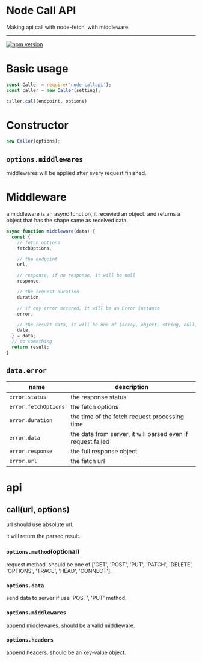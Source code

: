 # Node Call API
Making api call with node-fetch, with middleware.

---
[![npm version](https://badge.fury.io/js/node-callapi.svg)](https://badge.fury.io/js/node-callapi)

# Basic usage
```js
const Caller = require('node-callapi');
const caller = new Caller(setting);

caller.call(endpoint, options)
```

# Constructor
```js
new Caller(options);
```
## `options.middlewares`
middlewares will be applied after every request finished.

# Middleware
a middleware is an async function, it recevied an object. and returns a object that has the shape same as received data.
```js
async function middleware(data) {
  const {
    // fetch options
    fetchOptions,

    // the endpoint
    url,

    // response, if no response, it will be null
    response,

    // the request duration
    duration,

    // if any error occured, it will be an Error instance
    error,

    // the result data, it will be one of [array, object, string, null]
    data,
  } = data;
  // do something
  return result;
}
```

## `data.error`
name | description
---- | ----
`error.status` | the response status
`error.fetchOptions` | the fetch options
`error.duration` | the time of the fetch request processing time
`error.data` | the data from server, it will parsed even if request failed
`error.response` | the full response object
`error.url` | the fetch url

# api
## call(url, options)

url should use absolute url.

it will return the parsed result.

### `options.method`(optional)
request method. should be one of ['GET', 'POST', 'PUT', 'PATCH', 'DELETE', 'OPTIONS', 'TRACE', 'HEAD', 'CONNECT'].

### `options.data`
send data to server if use 'POST', 'PUT' method.

### `options.middlewares`
append middlewares. should be a valid middleware.

### `options.headers`
append headers. should be an key-value object.
